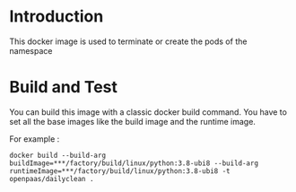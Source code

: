 # Introduction
This docker image is used to terminate or create the pods of the namespace

# Build and Test
You can build this image with a classic docker build command. You have to set all the base images like the build image
and the runtime image. 

For example : 

```
docker build --build-arg buildImage=***/factory/build/linux/python:3.8-ubi8 --build-arg runtimeImage=***/factory/build/linux/python:3.8-ubi8 -t openpaas/dailyclean .
```
